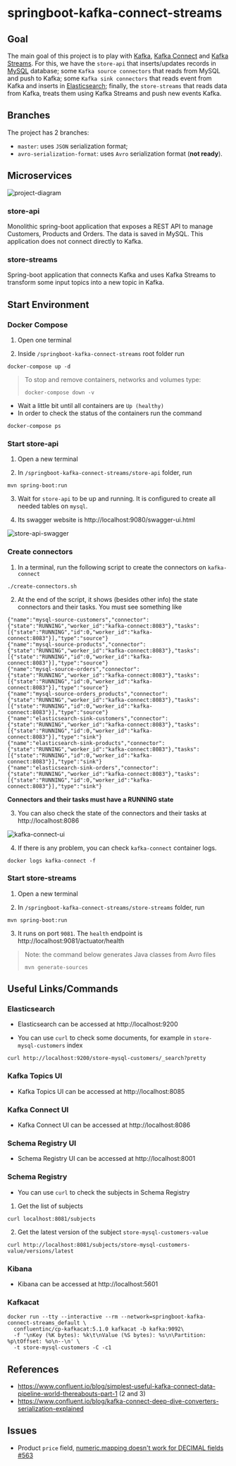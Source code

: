 # springboot-kafka-connect-streams

## Goal

The main goal of this project is to play with [Kafka](https://kafka.apache.org),
[Kafka Connect](https://docs.confluent.io/current/connect/index.html) and
[Kafka Streams](https://docs.confluent.io/current/streams/index.html). For this, we have the `store-api` that
inserts/updates records in [MySQL](https://www.mysql.com) database; some `Kafka source connectors` that reads from MySQL
and push to Kafka; some `Kafka sink connectors` that reads event from Kafka and inserts in
[Elasticsearch](https://www.elastic.co); finally, the `store-streams` that reads data from Kafka, treats them using
Kafka Streams and push new events Kafka.

## Branches

The project has 2 branches:

- `master`: uses `JSON` serialization format;
- `avro-serialization-format`: uses `Avro` serialization format (**not ready**).

## Microservices

![project-diagram](images/project-diagram.png)

### store-api

Monolithic spring-boot application that exposes a REST API to manage Customers, Products and Orders. The data is saved
in MySQL. This application does not connect directly to Kafka. 

### store-streams

Spring-boot application that connects Kafka and uses Kafka Streams to transform some input topics into a new topic in
Kafka.  

## Start Environment

### Docker Compose

1. Open one terminal

2. Inside `/springboot-kafka-connect-streams` root folder run
```
docker-compose up -d
```
> To stop and remove containers, networks and volumes type:
> ```
> docker-compose down -v
> ```

- Wait a little bit until all containers are `Up (healthy)`
- In order to check the status of the containers run the command
```
docker-compose ps
```

### Start store-api

1. Open a new terminal

2. In `/springboot-kafka-connect-streams/store-api` folder, run
```
mvn spring-boot:run
```

3. Wait for `store-api` to be up and running. It is configured to create all needed tables on `mysql`.

4. Its swagger website is http://localhost:9080/swagger-ui.html

![store-api-swagger](images/store-api-swagger.png)

### Create connectors

1. In a terminal, run the following script to create the connectors on `kafka-connect`
```
./create-connectors.sh
```

2. At the end of the script, it shows (besides other info) the state connectors and their tasks. You must see something like
```
{"name":"mysql-source-customers","connector":{"state":"RUNNING","worker_id":"kafka-connect:8083"},"tasks":[{"state":"RUNNING","id":0,"worker_id":"kafka-connect:8083"}],"type":"source"}
{"name":"mysql-source-products","connector":{"state":"RUNNING","worker_id":"kafka-connect:8083"},"tasks":[{"state":"RUNNING","id":0,"worker_id":"kafka-connect:8083"}],"type":"source"}
{"name":"mysql-source-orders","connector":{"state":"RUNNING","worker_id":"kafka-connect:8083"},"tasks":[{"state":"RUNNING","id":0,"worker_id":"kafka-connect:8083"}],"type":"source"}
{"name":"mysql-source-orders_products","connector":{"state":"RUNNING","worker_id":"kafka-connect:8083"},"tasks":[{"state":"RUNNING","id":0,"worker_id":"kafka-connect:8083"}],"type":"source"}
{"name":"elasticsearch-sink-customers","connector":{"state":"RUNNING","worker_id":"kafka-connect:8083"},"tasks":[{"state":"RUNNING","id":0,"worker_id":"kafka-connect:8083"}],"type":"sink"}
{"name":"elasticsearch-sink-products","connector":{"state":"RUNNING","worker_id":"kafka-connect:8083"},"tasks":[{"state":"RUNNING","id":0,"worker_id":"kafka-connect:8083"}],"type":"sink"}
{"name":"elasticsearch-sink-orders","connector":{"state":"RUNNING","worker_id":"kafka-connect:8083"},"tasks":[{"state":"RUNNING","id":0,"worker_id":"kafka-connect:8083"}],"type":"sink"}
```
**Connectors and their tasks must have a RUNNING state**

3. You can also check the state of the connectors and their tasks at http://localhost:8086

![kafka-connect-ui](images/kafka-connect-ui.png)

4. If there is any problem, you can check `kafka-connect` container logs.
```
docker logs kafka-connect -f
```

### Start store-streams

1. Open a new terminal

2. In `/springboot-kafka-connect-streams/store-streams` folder, run
```
mvn spring-boot:run
```

3. It runs on port `9081`. The `health` endpoint is http://localhost:9081/actuator/health

> Note: the command below generates Java classes from Avro files
> ```
> mvn generate-sources
> ```

## Useful Links/Commands

### Elasticsearch

- Elasticsearch can be accessed at http://localhost:9200

- You can use `curl` to check some documents, for example in `store-mysql-customers` index
```
curl http://localhost:9200/store-mysql-customers/_search?pretty
```

### Kafka Topics UI

- Kafka Topics UI can be accessed at http://localhost:8085

### Kafka Connect UI

- Kafka Connect UI can be accessed at http://localhost:8086

### Schema Registry UI

- Schema Registry UI can be accessed at http://localhost:8001

### Schema Registry

- You can use `curl` to check the subjects in Schema Registry

1. Get the list of subjects
```
curl localhost:8081/subjects
```
2. Get the latest version of the subject `store-mysql-customers-value`
```
curl http://localhost:8081/subjects/store-mysql-customers-value/versions/latest
```

### Kibana

- Kibana can be accessed at http://localhost:5601

### Kafkacat

```
docker run --tty --interactive --rm --network=springboot-kafka-connect-streams_default \
  confluentinc/cp-kafkacat:5.1.0 kafkacat -b kafka:9092\
  -f '\nKey (%K bytes): %k\t\nValue (%S bytes): %s\n\Partition: %p\tOffset: %o\n--\n' \
  -t store-mysql-customers -C -c1
```

## References

- https://www.confluent.io/blog/simplest-useful-kafka-connect-data-pipeline-world-thereabouts-part-1 (2 and 3)
- https://www.confluent.io/blog/kafka-connect-deep-dive-converters-serialization-explained

## Issues

- Product `price` field, [numeric.mapping doesn't work for DECIMAL fields #563](https://github.com/confluentinc/kafka-connect-jdbc/issues/563)